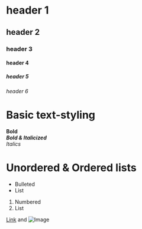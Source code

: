 # header 1
## header 2 
### header 3 
#### header 4 
##### header 5 
###### header 6 

# Basic text-styling 
**Bold**           
***Bold & Italicized***               
_Italics_          
 
 # Unordered & Ordered lists 

- Bulleted
- List

1. Numbered
2. List



[Link](url) and ![Image](src)
